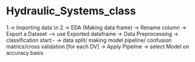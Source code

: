 # Hydraulic_Systems_class
1.-> Importing data \n
2.-> EDA (Making data frame)
-> Rename column
-> Export a Dataset
--> use Exported dataframe
 -> Data Preprocessing
 -> classification start:-
 -> data split/ making model pipeline/ confusion matrics/cross validation [for each DV]
 -> Apply Pipeline
 -> select Model on accuracy basis 
 

